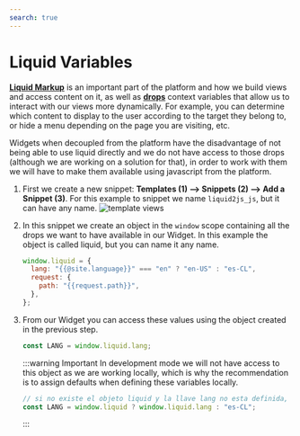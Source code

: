 ```yaml
---
search: true
---
```


# Liquid Variables

[**Liquid Markup**](/en/platform/channels/liquid-markup.html) is an important part of the platform and how we build views and access content on it, as well as [**drops**](/en/platform/channels/liquid-markup.html#drops) context variables that allow us to interact with our views more dynamically. For example, you can determine which content to display to the user according to the target they belong to, or hide a menu depending on the page you are visiting, etc.

Widgets when decoupled from the platform have the disadvantage of not being able to use liquid directly and we do not have access to those drops (although we are working on a solution for that), in order to work with them we will have to make them available using javascript from the platform.

1. First we create a new snippet: **Templates (1) —> Snippets (2) —> Add a Snippet (3)**. For this example to snippet we name `liquid2js_js`, but it can have any name.
   ![template views](/assets/img/widgets/template_snippets.png)

2. In this snippet we create an object in the `window` scope containing all the drops we want to have available in our Widget. In this example the object is called liquid, but you can name it any name.

   ```js
   window.liquid = {
     lang: "{{@site.language}}" === "en" ? "en-US" : "es-CL",
     request: {
       path: "{{request.path}}",
     },
   };
   ```

3. From our Widget you can access these values using the object created in the previous step.

   ```js
   const LANG = window.liquid.lang;
   ```

   :::warning Important
   In development mode we will not have access to this object as we are working locally, which is why the recommendation is to assign defaults when defining these variables locally.

   ```js
   // si no existe el objeto liquid y la llave lang no esta definida, asignamos 'es-CL' por defecto
   const LANG = window.liquid ? window.liquid.lang : "es-CL";
   ```

   :::
